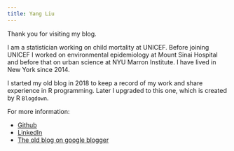 ```yaml
---
title: Yang Liu
---
```

Thank you for visiting my blog.

I am a statistician working on child mortality at UNICEF. Before joining UNICEF I worked on environmental epidemiology at Mount Sinai Hospital and before that on urban science at NYU Marron Institute. I have lived in New York since 2014. 
  
I started my old blog in 2018 to keep a record of my work and share experience in R programming. Later I upgraded to this one, which is created by R `Blogdown`. 

For more information: 
- [Github](https://github.com/liuyanguu)
- [LinkedIn](https://www.linkedin.com/in/liuyangbaruch/)    
- [The old blog on google blogger](https://yangliuresearch.blogspot.com/)   
